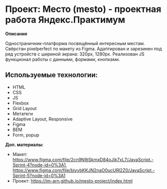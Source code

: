 # Проект: Место (mesto) - проектная работа Яндекс.Практимум

**Описание**

Одностраничник-платформа посвящённый интересным местам. Свёрстан pixelperfect по макету из Figma. Адаптирован и зарезинен под ряд устройств c шириной экрана: 320px, 1280px.
Реализован JS функционал работы с данными, формами, кнопками.

## Используемые технологии:
* HTML
* CSS
* JS
* Flexbox
* Grid Layout
* Метатеги
* Adaptive Layout, Responsive
* Figma
* BEM
* Form, popup

**Доп. материалы:**
* Макет: https://www.figma.com/file/2cn9N9jSkmxD84oJik7xL7/JavaScript.-Sprint-4?node-id=0%3A1, https://www.figma.com/file/bjyvbKKJN2naO0ucURl2Z0/JavaScript.-Sprint-5?node-id=0%3A1
* Проект: https://im-arn.github.io/mesto-project/index.html
